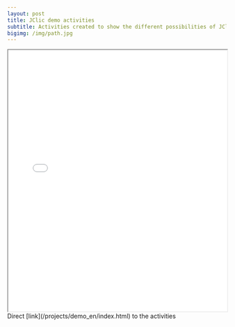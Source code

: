 ```yaml
---
layout: post
title: JClic demo activities
subtitle: Activities created to show the different possibilities of JClic
bigimg: /img/path.jpg
---
```

<iframe src="/projects/demo_en/index.html" width="100%" height="600"></iframe>
Direct [link](/projects/demo_en/index.html) to the activities

